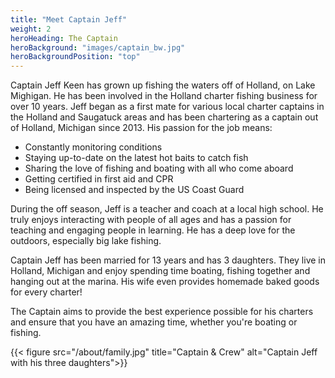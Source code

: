 ```yaml
---
title: "Meet Captain Jeff"
weight: 2
heroHeading: The Captain
heroBackground: "images/captain_bw.jpg"
heroBackgroundPosition: "top"
---
```


Captain Jeff Keen has grown up fishing the waters off of Holland, on Lake Mighigan. He has been involved in the Holland charter fishing business for over 10 years. Jeff began as a first mate for various local charter captains in the Holland and Saugatuck areas and has been chartering as a captain out of Holland, Michigan since 2013. His passion for the job means:

- Constantly monitoring conditions
- Staying up-to-date on the latest hot baits to catch fish
- Sharing the love of fishing and boating with all who come aboard
- Getting certified in first aid and CPR
- Being licensed and inspected by the US Coast Guard

During the off season, Jeff is a teacher and coach at a local high school. He truly enjoys interacting with people of all ages and has a passion for teaching and engaging people in learning. He has a deep love for the outdoors, especially big lake fishing.

Captain Jeff has been married for 13 years and has 3 daughters. They live in Holland, Michigan and enjoy spending time boating, fishing together and hanging out at the marina. His wife even provides homemade baked goods for every charter!

The Captain aims to provide the best experience possible for his charters and ensure that you have an amazing time, whether you're boating or fishing.

{{< figure src="/about/family.jpg" title="Captain & Crew" alt="Captain Jeff with his three daughters">}}

